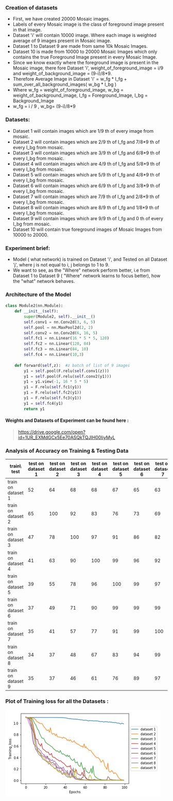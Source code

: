 ### Creation of datasets
- First, we have created 20000 Mosaic images.
- Labels of every Mosaic image is the class of foreground image present in that image.
- Dataset 'i' will contain 10000 image. Where each image is weighted average of 9 images present in Mosaic image. 
- Dataset 1 to Dataset 9 are made from same 10k Mosaic Images.
- Dataset 10 is made from 10000 to 20000 Mosaic Images which only contains the true Foreground Image present in every Mosaic Image.
- Since we know exactly where the foreground image is present in the Mosaic image, there fore Dataset 'i', weight_of_foreground_image = i/9 and weight_of_background_image = (9-i)/8*9. 
- Therefore Average Image in Dataset 'i' = w_fg * I_fg + sum_over_all_background_images( w_bg * I_bg ) 
- Where w_fg = weight_of_foreground_image, w_bg = weight_of_background_image, I_fg = Foreground_Image, I_bg = Background_Image
- w_fg = i / 9 , w_bg= (9-i)/8*9

### Datasets:
- Dataset 1 will contain images which are 1/9 th of every image from mosaic.
- Dataset 2 will contain images which are 2/9 th of I_fg and 7/8*9 th of every I_bg from mosaic.
- Dataset 3 will contain images which are 3/9 th of I_fg and 6/8*9 th of every I_bg from mosaic.
- Dataset 4 will contain images which are 4/9 th of I_fg and 5/8*9 th of every I_bg from mosaic.
- Dataset 5 will contain images which are 5/9 th of I_fg and 4/8*9 th of every I_bg from mosaic.
- Dataset 6 will contain images which are 6/9 th of I_fg and 3/8*9 th of every I_bg from mosaic.
- Dataset 7 will contain images which are 7/9 th of I_fg and 2/8*9 th of every I_bg from mosaic.
- Dataset 8 will contain images which are 8/9 th of I_fg and 1/8*9 th of every I_bg from mosaic.
- Dataset 9 will contain images which are 9/9 th of I_fg and 0 th of every I_bg from mosaic.
- Dataset 10 will contain true foreground images of Mosaic Images from 10000 to 20000.

### Experiment brief:
- Model ( what network) is trained on Dataset 'i', and Tested on all Dataset 'j', where j is not equal to i, j belongs to 1 to 9.
- We want to see, as the "Where" network perform better, i.e from Dataset 1 to Dataset 9 ( "Where" network learns to focus better),  how the "what" network behaves.

### Architecture of the Model
```python
class Module2(nn.Module):
    def __init__(self):
        super(Module2, self).__init__()
        self.conv1 = nn.Conv2d(3, 6, 5)
        self.pool = nn.MaxPool2d(2, 2)
        self.conv2 = nn.Conv2d(6, 16, 5)
        self.fc1 = nn.Linear(16 * 5 * 5, 120)
        self.fc2 = nn.Linear(120, 84)
        self.fc3 = nn.Linear(84, 10)
        self.fc4 = nn.Linear(10,3)

    def forward(self,z):  #z batch of list of 9 images
        y1 = self.pool(F.relu(self.conv1(z)))
        y1 = self.pool(F.relu(self.conv2(y1)))
        y1 = y1.view(-1, 16 * 5 * 5)
        y1 = F.relu(self.fc1(y1))
        y1 = F.relu(self.fc2(y1))
        y1 = F.relu(self.fc3(y1))
        y1 = self.fc4(y1)
        return y1
```

#### Weights and Datasets of Experiment can be found here :
>https://drive.google.com/open?id=1UR_EXMdGCx5Ee70ASQkTQJIH00IiyMyL


### Analysis of Accuracy on Training & Testing Data

| train\ test  | test on dataset 1 | test on dataset 2 | test on dataset 3 | test on dataset 4 | test on dataset 5 | test on dataset 6 | test on dataset 7 | test on dataset 8 | test on dataset 9| test on dataset 10 |
|----------|-----|-----|-----|-----|-----|-----|-----|-----|----|----|
| train on dataset 1      | 52 | 64 | 68 | 68 | 67 | 65 | 63 | 61 | 60 | 60 |
| train on dataset 2      | 65 | 100 | 92 | 83 | 76 | 73 | 69 | 67 | 65 | 63 |
| train on dataset 3      | 47 | 78 | 100 | 97 | 91 | 86 | 82 | 79 | 77 | 73 |     
| train on dataset 4      | 41 | 63 | 90 | 100 | 99 | 96 | 92 | 89 | 87 | 82 |
| train on dataset 5      | 39 | 55 | 78 | 96 | 100 | 99 | 97 | 94 | 91 | 85 |
| train on dataset 6      | 37 | 49 | 71 | 90 | 99 | 99 | 99 | 97 | 94 | 87 |
| train on dataset 7      | 35 | 41 | 57 | 77 | 91 | 99 | 100 | 99 | 98 | 91 |
| train on dataset 8      | 34 | 37 | 48 | 67 | 83 | 94 | 99 | 100 | 99 | 92 |
| train on dataset 9      | 35 | 37 | 46 | 61 | 76 | 89 | 97 | 99 | 100 | 92 |


### Plot of Training loss for all the Datasets :
 ![](training_loss_10k_cnn.png)
